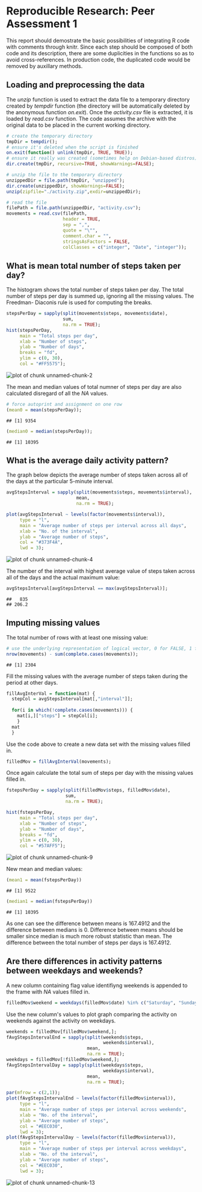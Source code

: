 # Reproducible Research: Peer Assessment 1
This report should demostrate the basic possibilities of integrating R code with
comments through knitr. Since each step should be composed of both code and its
description, there are some duplicities in the functions so as to avoid
cross-references. In production code, the duplicated code would be removed by
auxillary methods.

## Loading and preprocessing the data

The *unzip* function is used to extract the data file to a temporary directory
created by *tempdir* function (the directory will be automatically deleted by 
the anonymous function *on.exit*). Once the *activity.csv* file is extracted,
it is loaded by *read.csv* function. The code assumes the archive with the
original data to be placed in the current working directory.

```r
# create the temporary directory
tmpDir = tempdir();
# ensure it's deleted when the script is finished
on.exit(function() unlink(tmpDir, TRUE, TRUE));
# ensure it really was created (sometimes help on Debian-based distros)
dir.create(tmpDir, recursive=TRUE, showWarnings=FALSE);

# unzip the file to the temporary directory
unzippedDir = file.path(tmpDir, "unzipped");
dir.create(unzippedDir, showWarnings=FALSE);
unzip(zipfile="./activity.zip",exdir=unzippedDir);

# read the file
filePath = file.path(unzippedDir, "activity.csv");
movements = read.csv(filePath,
                     header = TRUE,
                     sep = ",",
                     quote = "\"",
                     comment.char = "",
                     stringsAsFactors = FALSE,
                     colClasses = c("integer", "Date", "integer"));
```


## What is mean total number of steps taken per day?
The histogram shows the total number of steps taken per day. The total number
of steps per day is summed up, ignoring all the missing values. The Freedman-
Diaconis rule is used for computing the breaks.

```r
stepsPerDay = sapply(split(movements$steps, movements$date),
                     sum,
                     na.rm = TRUE);
hist(stepsPerDay,
     main = "Total steps per day",
     xlab = "Number of steps",
     ylab = "Number of days",
     breaks = "fd",
     ylim = c(0, 30),
     col = "#FF5575");
```

![plot of chunk unnamed-chunk-2](figure/unnamed-chunk-2.png) 

The mean and median values of total numner of steps per day are also calculated 
disregard of all the *NA* values.

```r
# force autoprint and assignment on one row
(mean0 = mean(stepsPerDay));
```

```
## [1] 9354
```

```r
(median0 = median(stepsPerDay));
```

```
## [1] 10395
```


## What is the average daily activity pattern?
The graph below depicts the average number of steps taken across all of the days
at the particular 5-minute interval.

```r
avgStepsInterval = sapply(split(movements$steps, movements$interval),
                          mean,
                          na.rm = TRUE);

plot(avgStepsInterval ~ levels(factor(movements$interval)), 
     type = "l",
     main = "Average number of steps per interval across all days",
     xlab = "No. of the interval",
     ylab = "Average number of steps",
     col = "#373F4A",
     lwd = 3);
```

![plot of chunk unnamed-chunk-4](figure/unnamed-chunk-4.png) 

The number of the interval with highest average value of steps taken across all
of the days and the actual maximum value:

```r
avgStepsInterval[avgStepsInterval == max(avgStepsInterval)];
```

```
##   835 
## 206.2
```

## Imputing missing values
The total number of rows with at least one missing value:

```r
# use the underlying representation of logical vector, 0 for FALSE, 1 for TRUE
nrow(movements) - sum(complete.cases(movements));
```

```
## [1] 2304
```

Fill the missing values with the average number of steps taken during the period
at other days.

```r
fillAvgInterVal = function(mat) {
  stepCol = avgStepsInterval[mat[,"interval"]];
  
  for(i in which(!complete.cases(movements))) {
    mat[i,]["steps"] = stepCol[i];
    }
  mat
  }
```

Use the code above to create a new data set with the missing values filled
in.

```r
filledMov = fillAvgInterVal(movements);
```

Once again calculate the total sum of steps per day with the missing values
filled in.

```r
fstepsPerDay = sapply(split(filledMov$steps, filledMov$date),
                      sum,
                      na.rm = TRUE);

hist(fstepsPerDay,
     main = "Total steps per day",
     xlab = "Number of steps",
     ylab = "Number of days",
     breaks = "fd",
     ylim = c(0, 30),
     col = "#57AFF5");
```

![plot of chunk unnamed-chunk-9](figure/unnamed-chunk-9.png) 

New mean and median values:

```r
(mean1 = mean(fstepsPerDay))
```

```
## [1] 9522
```

```r
(median1 = median(fstepsPerDay))
```

```
## [1] 10395
```


As one can see the difference between means is 167.4912 and the difference
between medians is 0. Difference between means should be smaller
since median is much more robust statistic than mean. The difference between
the total number of steps per days is 167.4912.

## Are there differences in activity patterns between weekdays and weekends?

A new column containing flag value identifiyng weekends is appended to the frame
with *NA* values filled in.

```r
filledMov$weekend = weekdays(filledMov$date) %in% c("Saturday", "Sunday");
```

Use the new column's values to plot graph comparing the activity on weekends
against the activity on weekdays.

```r
weekends = filledMov[filledMov$weekend,];
fAvgStepsIntervalEnd = sapply(split(weekends$steps,
                                    weekends$interval),
                              mean,
                              na.rm = TRUE);
weekdays = filledMov[!filledMov$weekend,];
fAvgStepsIntervalDay = sapply(split(weekdays$steps,
                                    weekdays$interval),
                              mean,
                              na.rm = TRUE);

par(mfrow = c(2,1));
plot(fAvgStepsIntervalEnd ~ levels(factor(filledMov$interval)), 
     type = "l",
     main = "Average number of steps per interval across weekends",
     xlab = "No. of the interval",
     ylab = "Average number of steps",
     col = "#EEC030",
     lwd = 3);
plot(fAvgStepsIntervalDay ~ levels(factor(filledMov$interval)), 
     type = "l",
     main = "Average number of steps per interval across weekdays",
     xlab = "No. of the interval",
     ylab = "Average number of steps",
     col = "#EEC030",
     lwd = 3);
```

![plot of chunk unnamed-chunk-13](figure/unnamed-chunk-13.png) 
